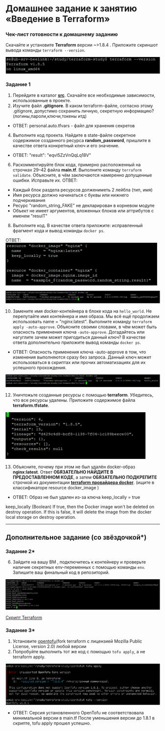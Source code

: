 # Домашнее задание к занятию «Введение в Terraform»

### Чек-лист готовности к домашнему заданию

Скачайте и установите **Terraform** версии ~>1.8.4 . Приложите скриншот вывода команды ```terraform --version```.

![img](https://github.com/SeNike/Study_24/blob/main/03.Terraform/1.png)
   


### Задание 1

1. Перейдите в каталог [**src**](https://github.com/netology-code/ter-homeworks/tree/main/01/src). Скачайте все необходимые зависимости, использованные в проекте. 
2. Изучите файл **.gitignore**. В каком terraform-файле, согласно этому .gitignore, допустимо сохранить личную, секретную информацию?(логины,пароли,ключи,токены итд)

-  ОТВЕТ: personal.auto.tfvars - файл для хранения секретов

   
4. Выполните код проекта. Найдите  в state-файле секретное содержимое созданного ресурса **random_password**, пришлите в качестве ответа конкретный ключ и его значение.

-  ОТВЕТ: "result": "eqvI5ZzVnQqLq18V"
   
6. Раскомментируйте блок кода, примерно расположенный на строчках 29–42 файла **main.tf**.
Выполните команду ```terraform validate```. Объясните, в чём заключаются намеренно допущенные ошибки. Исправьте их.
ОТВЕТ:
 - Каждый блок раздела ресурсов должениметь 2 лейбла (тип, имя)
 - Имя ресурса должно начинаться с буквы или нижнего подчеркивания
 - Ресурс "random_string_FAKE" не декларирован в корневом модуле
 - Объект не имеет аргументов, вложенных блоков или аттрибутов с именем "resulT"  

8. Выполните код. В качестве ответа приложите: исправленный фрагмент кода и вывод команды ```docker ps```.

ОТВЕТ:
![img](https://github.com/SeNike/Study_24/blob/main/03.Terraform/2.png)

![img](https://github.com/SeNike/Study_24/blob/main/03.Terraform/3.png)



10. Замените имя docker-контейнера в блоке кода на ```hello_world```. Не перепутайте имя контейнера и имя образа. Мы всё ещё продолжаем использовать name = "nginx:latest". Выполните команду ```terraform apply -auto-approve```.
Объясните своими словами, в чём может быть опасность применения ключа  ```-auto-approve```. Догадайтесь или нагуглите зачем может пригодиться данный ключ? В качестве ответа дополнительно приложите вывод команды ```docker ps```.

- ОТВЕТ: Опасность применения ключа -auto-approve в том, что изменения выполняются сразу без запроса. Данный ключ может использоваться в скриптах или прочих автоматизациях для их успешного прохождения.

![img](https://github.com/SeNike/Study_24/blob/main/03.Terraform/4.png)

12. Уничтожьте созданные ресурсы с помощью **terraform**. Убедитесь, что все ресурсы удалены. Приложите содержимое файла **terraform.tfstate**.

![img](https://github.com/SeNike/Study_24/blob/main/03.Terraform/tfstate.png)

13. Объясните, почему при этом не был удалён docker-образ **nginx:latest**. Ответ **ОБЯЗАТЕЛЬНО НАЙДИТЕ В ПРЕДОСТАВЛЕННОМ КОДЕ**, а затем **ОБЯЗАТЕЛЬНО ПОДКРЕПИТЕ** строчкой из документации [**terraform провайдера docker**](https://docs.comcloud.xyz/providers/kreuzwerker/docker/latest/docs).  (ищите в классификаторе resource docker_image )

- ОТВЕТ: Образ не был удален из-за ключа keep_locally = true

keep_locally (Boolean) If true, then the Docker image won't be deleted on destroy operation. If this is false, it will delete the image from the docker local storage on destroy operation.


------

## Дополнительное задание (со звёздочкой*)

### Задание 2*

6. Зайдите на вашу ВМ , подключитесь к контейнеру и проверьте наличие секретных env-переменных с помощью команды ```env```. Запишите ваш финальный код в репозиторий.

![img](https://github.com/SeNike/Study_24/blob/main/03.Terraform/6.png)

[Скрипт Terraform](https://github.com/SeNike/example_terraform_1/blob/main/main.tf)

### Задание 3*
1. Установите [opentofu](https://opentofu.org/)(fork terraform с лицензией Mozilla Public License, version 2.0) любой версии
2. Попробуйте выполнить тот же код с помощью ```tofu apply```, а не terraform apply.

![img](https://github.com/SeNike/Study_24/blob/main/03.Terraform/8.png)

- ОТВЕТ: Серсия установленного OpenTofu не соответствовала минимальной версии в main.tf
После уменьшения версии до 1.8.1 в скрипте, tofu apply прошел успешно.
